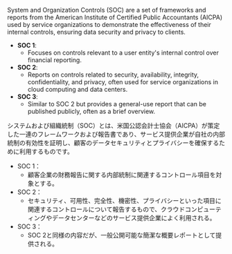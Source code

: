 
System and Organization Controls (SOC) are a set of frameworks and reports from the American Institute of Certified Public Accountants (AICPA) used by service organizations to demonstrate the effectiveness of their internal controls, ensuring data security and privacy to clients. 

- **SOC 1**: 
	- Focuses on controls relevant to a user entity's internal control over financial reporting. 
- **SOC 2**: 
	- Reports on controls related to security, availability, integrity, confidentiality, and privacy, often used for service organizations in cloud computing and data centers. 
- **SOC 3**: 
	- Similar to SOC 2 but provides a general-use report that can be published publicly, often as a brief overview. 


システムおよび組織統制（SOC）とは、米国公認会計士協会（AICPA）が策定した一連のフレームワークおよび報告書であり、サービス提供企業が自社の内部統制の有効性を証明し、顧客のデータセキュリティとプライバシーを確​​保するために利用するものです。

- SOC 1：
	- 顧客企業の財務報告に関する内部統制に関連するコントロール項目を対象とする。
- SOC 2：
	- セキュリティ、可用性、完全性、機密性、プライバシーといった項目に関連するコントロールについて報告するもので、クラウドコンピューティングやデータセンターなどのサービス提供企業によく利用される。
- SOC 3：
	- SOC 2と同様の内容だが、一般公開可能な簡潔な概要レポートとして提供される。
